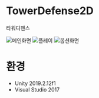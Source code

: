 # TowerDefense2D
타워디펜스

![메인화면](https://user-images.githubusercontent.com/43703023/91195000-9b1def00-e733-11ea-978f-8cd86aa02d94.PNG)
![플레이](https://user-images.githubusercontent.com/43703023/91195003-9bb68580-e733-11ea-88ab-6f739803f21f.gif)
![옵션화면](https://user-images.githubusercontent.com/43703023/91195008-9c4f1c00-e733-11ea-9228-41fb13772a24.PNG)




# 환경
* Unity 2019.2.12f1
* Visual Studio 2017
